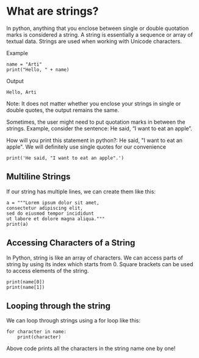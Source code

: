 # What are strings?
In python, anything that you enclose between single or double quotation marks is considered a string. A string is essentially a sequence or array of textual data. Strings are used when working with Unicode characters.

Example
```
name = "Arti"
print("Hello, " + name)
```
Output
```
Hello, Arti
```
Note: It does not matter whether you enclose your strings in single or double quotes, the output remains the same.

Sometimes, the user might need to put quotation marks in between the strings. Example, consider the sentence: He said, “I want to eat an apple”.

How will you print this statement in python?: He said, "I want to eat an apple". We will definitely use single quotes for our convenience
```
print('He said, "I want to eat an apple".')
```
## Multiline Strings
If our string has multiple lines, we can create them like this:
```
a = """Lorem ipsum dolor sit amet,
consectetur adipiscing elit,
sed do eiusmod tempor incididunt
ut labore et dolore magna aliqua."""
print(a)
```
## Accessing Characters of a String
In Python, string is like an array of characters. We can access parts of string by using its index which starts from 0.
Square brackets can be used to access elements of the string.
```
print(name[0])
print(name[1])
```
## Looping through the string
We can loop through strings using a for loop like this:
```
for character in name:
    print(character)
```
Above code prints all the characters in the string name one by one!

